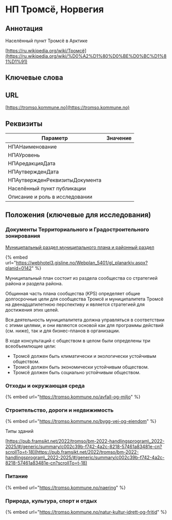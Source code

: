 # НП Тромсё, Норвегия

## Аннотация

Населённый пункт Тромсё в Арктике



[https://ru.wikipedia.org/wiki/Тромсё](https://ru.wikipedia.org/wiki/%D0%A2%D1%80%D0%BE%D0%BC%D1%81%D1%91)

## Ключевые слова

## URL

[https://tromso.kommune.no](https://tromso.kommune.no)

## Реквизиты



| Параметр                       | Значение |
| ------------------------------ | -------- |
| НПАНаименование                |          |
| НПАУровень                     |          |
| НПАредакцияДата                |          |
| НПАутвержденДата               |          |
| НПАутвержденРеквизитыДокумента |          |
| Населённый пункт публикации    |          |
| Описание и роль в исследовании |          |

## Положения (ключевые для исследования)

### Документы Территориального и Градостроительного зонирования

[Муниципальный раздел муниципального плана и районный раздел](https://tromso.kommune.no/politikk/administrasjon/sentrale-planer-og-styringsdokumenter)

{% embed url="https://webhotel3.gisline.no/Webplan_5401/gl_planarkiv.aspx?planid=0142" %}

Муниципальный план состоит из раздела сообщества со стратегией района и раздела района.

Общинная часть плана сообщества (KPS) определяет общие долгосрочные цели для сообщества Тромсё и муниципалитета Тромсё на двенадцатилетнюю перспективу и является стратегией для достижения этих целей.

Вся деятельность муниципалитета должна управляться в соответствии с этими целями, и они являются основой как для программы действий (см. ниже), так и для бизнес-планов в организации.

В ходе консультаций с обществом в целом были определены три всеобъемлющие цели:

* Тромсё должен быть климатически и экологически устойчивым обществом.
* Тромсё должен быть экономически устойчивым обществом.
* Тромсё должен быть социально устойчивым обществом.

### Отходы и окружающая среда

{% embed url="https://tromso.kommune.no/avfall-og-miljo" %}

### Строительство, дороги и недвижимость

{% embed url="https://tromso.kommune.no/bygg-vei-og-eiendom" %}

Типы зданий

[https://pub.framsikt.net/2022/tromso/bm-2022-handlingsprogram\_2022-2025/#/generic/summary/c002c39b-f742-4a2c-8218-57461a83481e-cn?scrollTo=t-18](https://pub.framsikt.net/2022/tromso/bm-2022-handlingsprogram\_2022-2025/#/generic/summary/c002c39b-f742-4a2c-8218-57461a83481e-cn?scrollTo=t-18)

### Питание

{% embed url="https://tromso.kommune.no/naering" %}

### Природа, культура, спорт и отдых

{% embed url="https://tromso.kommune.no/natur-kultur-idrett-og-fritid" %}

